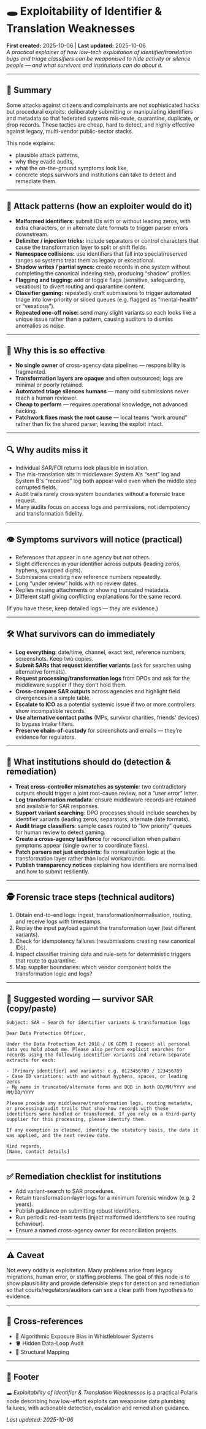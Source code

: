 # 🕳️ Exploitability of Identifier & Translation Weaknesses
**First created:** 2025-10-06 | **Last updated:** 2025-10-06  
*A practical explainer of how low-tech exploitation of identifier/translation bugs and triage classifiers can be weaponised to hide activity or silence people — and what survivors and institutions can do about it.*

---

## 🧭 Summary
Some attacks against citizens and complainants are not sophisticated hacks but procedural exploits: deliberately submitting or manipulating identifiers and metadata so that federated systems mis-route, quarantine, duplicate, or drop records. These tactics are cheap, hard to detect, and highly effective against legacy, multi-vendor public-sector stacks.

This node explains:
- plausible attack patterns,
- why they evade audits,
- what the on-the-ground symptoms look like,
- concrete steps survivors and institutions can take to detect and remediate them.

---

## 🔧 Attack patterns (how an exploiter would do it)
- **Malformed identifiers:** submit IDs with or without leading zeros, with extra characters, or in alternate date formats to trigger parser errors downstream.  
- **Delimiter / injection tricks:** include separators or control characters that cause the transformation layer to split or shift fields.  
- **Namespace collisions:** use identifiers that fall into special/reserved ranges so systems treat them as legacy or exceptional.  
- **Shadow writes / partial syncs:** create records in one system without completing the canonical indexing step, producing “shadow” profiles.  
- **Flagging and tagging:** add or toggle flags (sensitive, safeguarding, vexatious) to divert routing and quarantine content.  
- **Classifier gaming:** repeatedly craft submissions to trigger automated triage into low-priority or siloed queues (e.g. flagged as “mental-health” or “vexatious”).  
- **Repeated one-off noise:** send many slight variants so each looks like a unique issue rather than a pattern, causing auditors to dismiss anomalies as noise.

---

## 🤷 Why this is so effective
- **No single owner** of cross-agency data pipelines — responsibility is fragmented.  
- **Transformation layers are opaque** and often outsourced; logs are minimal or poorly retained.  
- **Automated triage silences humans** — many odd submissions never reach a human reviewer.  
- **Cheap to perform** — requires operational knowledge, not advanced hacking.  
- **Patchwork fixes mask the root cause** — local teams “work around” rather than fix the shared parser, leaving the exploit intact.

---

## 🔍 Why audits miss it
- Individual SAR/FOI returns look plausible in isolation.  
- The mis-translation sits in middleware: System A's “sent” log and System B's “received” log both appear valid even when the middle step corrupted fields.  
- Audit trails rarely cross system boundaries without a forensic trace request.  
- Many audits focus on access logs and permissions, not idempotency and transformation fidelity.

---

## 👁️ Symptoms survivors will notice (practical)
- References that appear in one agency but not others.  
- Slight differences in your identifier across outputs (leading zeros, hyphens, swapped digits).  
- Submissions creating new reference numbers repeatedly.  
- Long “under review” holds with no review dates.  
- Replies missing attachments or showing truncated metadata.  
- Different staff giving conflicting explanations for the same record.

(If you have these, keep detailed logs — they are evidence.)

---

## 🛠️ What survivors can do immediately
- **Log everything**: date/time, channel, exact text, reference numbers, screenshots. Keep two copies.  
- **Submit SARs that request identifier variants** (ask for searches using alternative formats).  
- **Request processing/transformation logs** from DPOs and ask for the middleware supplier if they don’t hold them.  
- **Cross-compare SAR outputs** across agencies and highlight field divergences in a simple table.  
- **Escalate to ICO** as a potential systemic issue if two or more controllers show incompatible records.  
- **Use alternative contact paths** (MPs, survivor charities, friends’ devices) to bypass intake filters.  
- **Preserve chain-of-custody** for screenshots and emails — they’re evidence for regulators.

---

## 🧭 What institutions should do (detection & remediation)
- **Treat cross-controller mismatches as systemic**: two contradictory outputs should trigger a joint root-cause review, not a “user error” letter.  
- **Log transformation metadata**: ensure middleware records are retained and available for SAR responses.  
- **Support variant searching**: DPO processes should include searches by identifier variants (leading zeros, separators, alternate date formats).  
- **Audit triage classifiers**: sample cases routed to “low priority” queues for human review to detect gaming.  
- **Create a cross-agency taskforce** for reconciliation when pattern symptoms appear (single owner to coordinate fixes).  
- **Patch parsers not just endpoints**: fix normalization logic at the transformation layer rather than local workarounds.  
- **Publish transparency notices** explaining how identifiers are normalised and how to submit resiliently.

---

## 🕵️ Forensic trace steps (technical auditors)
1. Obtain end-to-end logs: ingest, transformation/normalisation, routing, and receive logs with timestamps.  
2. Replay the input payload against the transformation layer (test different variants).  
3. Check for idempotency failures (resubmissions creating new canonical IDs).  
4. Inspect classifier training data and rule-sets for deterministic triggers that route to quarantine.  
5. Map supplier boundaries: which vendor component holds the transformation logic and logs?

---

## 📝 Suggested wording — survivor SAR (copy/paste)
```
Subject: SAR — Search for identifier variants & transformation logs

Dear Data Protection Officer,

Under the Data Protection Act 2018 / UK GDPR I request all personal data you hold about me. Please also perform explicit searches for records using the following identifier variants and return separate extracts for each:

- [Primary identifier] and variants: e.g. 0123456789 / 123456789  
- Case ID variations: with and without hyphens, spaces, or leading zeros  
- My name in truncated/alternate forms and DOB in both DD/MM/YYYY and MM/DD/YYYY

Please provide any middleware/transformation logs, routing metadata, or processing/audit trails that show how records with these identifiers were handled or transformed. If you rely on a third-party supplier for this processing, please identify them.

If any exemption is claimed, identify the statutory basis, the date it was applied, and the next review date.

Kind regards,
[Name, contact details]
```

---

## ✅ Remediation checklist for institutions
- Add variant-search to SAR procedures.  
- Retain transformation-layer logs for a minimum forensic window (e.g. 2 years).  
- Publish guidance on submitting robust identifiers.  
- Run periodic red-team tests (inject malformed identifiers to see routing behaviour).  
- Ensure a named cross-agency owner for reconciliation projects.

---

## ⚠️ Caveat
Not every oddity is exploitation. Many problems arise from legacy migrations, human error, or staffing problems. The goal of this node is to show plausibility and provide defensible steps for detection and remediation so that courts/regulators/auditors can see a clear path from hypothesis to evidence.

---

## 📡 Cross-references
- 🧮 Algorithmic Exposure Bias in Whistleblower Systems  
- 🪣 Hidden Data-Loop Audit  
- 🧬 Structural Mapping

---

## 🏮 Footer
*🕳️ Exploitability of Identifier & Translation Weaknesses* is a practical Polaris node describing how low-effort exploits can weaponise data plumbing failures, with actionable detection, escalation and remediation guidance.

_Last updated: 2025-10-06_
